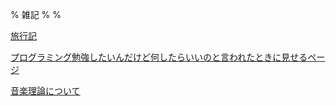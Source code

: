 % 雑記
%
%

<!-- [日記](./Diary/) -->

<!-- [雑記](./Misc/) -->

[旅行記](./Travel)

[プログラミング勉強したいんだけど何したらいいのと言われたときに見せるページ](./Programing/)

[音楽理論について](./Music/MusicTheory/)

